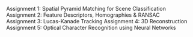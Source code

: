 Assignment 1: Spatial Pyramid Matching for Scene Classification   
Assignment 2: Feature Descriptors, Homographies & RANSAC  
Assignment 3: Lucas-Kanade Tracking
Assignment 4: 3D Reconstruction
Assignment 5: Optical Character Recognition using Neural Networks

